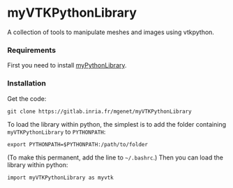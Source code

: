 # myVTKPythonLibrary
A collection of tools to manipulate meshes and images using vtkpython.
### Requirements
First you need to install [myPythonLibrary](https://gitlab.inria.fr/mgenet/myPythonLibrary).
### Installation
Get the code:
```
git clone https://gitlab.inria.fr/mgenet/myVTKPythonLibrary
```
To load the library within python, the simplest is to add the folder containing `myVTKPythonLibrary` to `PYTHONPATH`:
```
export PYTHONPATH=$PYTHONPATH:/path/to/folder
```
(To make this permanent, add the line to `~/.bashrc`.)
Then you can load the library within python:
```
import myVTKPythonLibrary as myvtk
```
